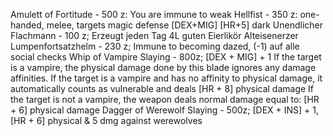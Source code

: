 Amulett of Fortitude - 500 z: You are immune to weak
Hellfist - 350 z: one-handed, melee, targets magic defense [DEX+MIG] [HR+5] dark
Unendlicher Flachmann - 100 z; Erzeugt jeden Tag 4L guten Eierlikör
Alteisenerzer Lumpenfortsatzhelm - 230 z; Immune to becoming dazed, (-1) auf alle social checks
Whip of Vampire Slaying - 800z; [DEX + MIG] + 1
  If the target is a vampire, the physical damage done by this blade ignores any damage affinities. If the target is a vampire and has no affinity to physical damage, it automatically counts as vulnerable and deals 
  [HR + 8] physical damage
  If the target is not a vampire, the weapon deals normal damage equal to: 
  [HR + 6] physical damage
Dagger of Werewolf Slaying - 500z; [DEX + INS] + 1, [HR + 6] physical & 5 dmg against werewolves
